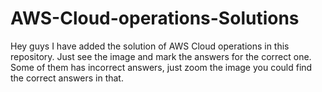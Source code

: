 # AWS-Cloud-operations-Solutions
Hey guys I have added the solution of AWS Cloud operations in this repository.
Just see the image and mark the answers for the correct one.
Some of them has incorrect answers, just zoom the image you could find the correct answers in that.
